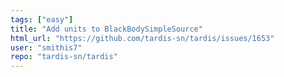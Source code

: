 ```yaml
---
tags: ["easy"]
title: "Add units to BlackBodySimpleSource"
html_url: "https://github.com/tardis-sn/tardis/issues/1653"
user: "smithis7"
repo: "tardis-sn/tardis"
---
```


